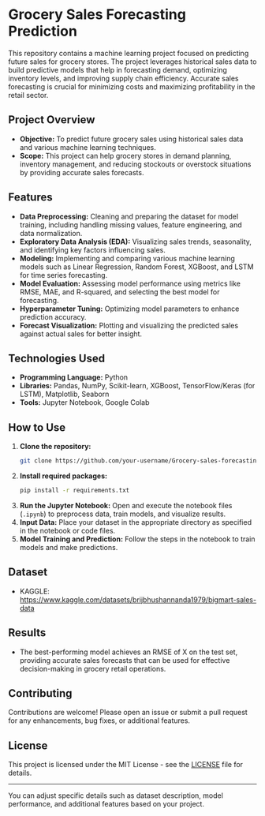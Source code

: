 # Grocery Sales Forecasting Prediction

This repository contains a machine learning project focused on predicting future sales for grocery stores. The project leverages historical sales data to build predictive models that help in forecasting demand, optimizing inventory levels, and improving supply chain efficiency. Accurate sales forecasting is crucial for minimizing costs and maximizing profitability in the retail sector.

## Project Overview
- **Objective:** To predict future grocery sales using historical sales data and various machine learning techniques.
- **Scope:** This project can help grocery stores in demand planning, inventory management, and reducing stockouts or overstock situations by providing accurate sales forecasts.

## Features
- **Data Preprocessing:** Cleaning and preparing the dataset for model training, including handling missing values, feature engineering, and data normalization.
- **Exploratory Data Analysis (EDA):** Visualizing sales trends, seasonality, and identifying key factors influencing sales.
- **Modeling:** Implementing and comparing various machine learning models such as Linear Regression, Random Forest, XGBoost, and LSTM for time series forecasting.
- **Model Evaluation:** Assessing model performance using metrics like RMSE, MAE, and R-squared, and selecting the best model for forecasting.
- **Hyperparameter Tuning:** Optimizing model parameters to enhance prediction accuracy.
- **Forecast Visualization:** Plotting and visualizing the predicted sales against actual sales for better insight.

## Technologies Used
- **Programming Language:** Python
- **Libraries:** Pandas, NumPy, Scikit-learn, XGBoost, TensorFlow/Keras (for LSTM), Matplotlib, Seaborn
- **Tools:** Jupyter Notebook, Google Colab

## How to Use
1. **Clone the repository:**
   ```bash
   git clone https://github.com/your-username/Grocery-sales-forecasting-Prediction.git
   ```
2. **Install required packages:**
   ```bash
   pip install -r requirements.txt
   ```
3. **Run the Jupyter Notebook:** Open and execute the notebook files (`.ipynb`) to preprocess data, train models, and visualize results.
4. **Input Data:** Place your dataset in the appropriate directory as specified in the notebook or code files.
5. **Model Training and Prediction:** Follow the steps in the notebook to train models and make predictions.

## Dataset
- KAGGLE: https://www.kaggle.com/datasets/brijbhushannanda1979/bigmart-sales-data

## Results
- The best-performing model achieves an RMSE of X on the test set, providing accurate sales forecasts that can be used for effective decision-making in grocery retail operations.

## Contributing
Contributions are welcome! Please open an issue or submit a pull request for any enhancements, bug fixes, or additional features.

## License
This project is licensed under the MIT License - see the [LICENSE](LICENSE) file for details.

---

You can adjust specific details such as dataset description, model performance, and additional features based on your project.
